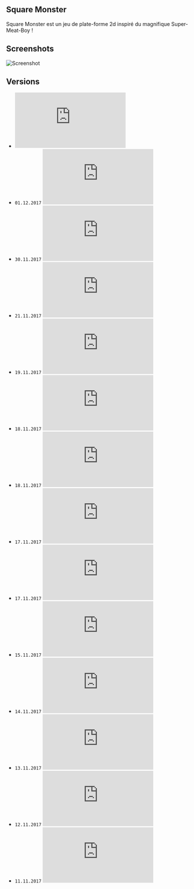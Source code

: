 ## Square Monster
Square Monster est un jeu de plate-forme 2d inspiré du magnifique Super-Meat-Boy !

## Screenshots
![Screenshot](https://raw.githubusercontent.com/ManuStrozor/Skewer-Maker/master/screenshots/mainMenu.png)

## Versions
* ![Current](https://github.com/ManuStrozor/Skewer-Maker/blob/master/SquareMonster.jar?raw=true)
* `01.12.2017` ![Beta 1.8.1](https://github.com/ManuStrozor/Skewer-Maker/blob/master/versions/beta1.8.1.jar?raw=true)
* `30.11.2017` ![Beta 1.8](https://github.com/ManuStrozor/Skewer-Maker/blob/master/versions/beta1.8.jar?raw=true)
* `21.11.2017` ![Beta 1.7.4](https://github.com/ManuStrozor/Skewer-Maker/blob/master/versions/beta1.7.4.jar?raw=true)
* `19.11.2017` ![Beta 1.7.3](https://github.com/ManuStrozor/Skewer-Maker/blob/master/versions/beta1.7.3.jar?raw=true)
* `18.11.2017` ![Beta 1.7.2](https://github.com/ManuStrozor/Skewer-Maker/blob/master/versions/beta1.7.2.jar?raw=true)
* `18.11.2017` ![Beta 1.7.1](https://github.com/ManuStrozor/Skewer-Maker/blob/master/versions/beta1.7.1.jar?raw=true)
* `17.11.2017` ![Beta 1.7](https://github.com/ManuStrozor/Skewer-Maker/blob/master/versions/beta1.7.jar?raw=true)
* `17.11.2017` ![Beta 1.6](https://github.com/ManuStrozor/Skewer-Maker/blob/master/versions/beta1.6.jar?raw=true)
* `15.11.2017` ![Beta 1.5](https://github.com/ManuStrozor/Skewer-Maker/blob/master/versions/beta1.5.jar?raw=true)
* `14.11.2017` ![Beta 1.4](https://github.com/ManuStrozor/Skewer-Maker/blob/master/versions/beta1.4.jar?raw=true)
* `13.11.2017` ![Beta 1.3](https://github.com/ManuStrozor/Skewer-Maker/blob/master/versions/beta1.3.jar?raw=true)
* `12.11.2017` ![Beta 1.2](https://github.com/ManuStrozor/Skewer-Maker/blob/master/versions/beta1.2.jar?raw=true)
* `11.11.2017` ![Beta 1.1](https://github.com/ManuStrozor/Skewer-Maker/blob/master/versions/beta1.1.jar?raw=true)

